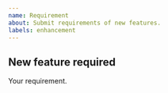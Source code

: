 ```yaml
---
name: Requirement
about: Submit requirements of new features. 
labels: enhancement
---
```


## New feature required

Your requirement. 
